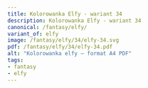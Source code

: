 ```yaml
---
title: Kolorowanka Elfy - wariant 34
description: Kolorowanka Elfy - wariant 34
canonical: /fantasy/elfy/
variant_of: elfy
image: /fantasy/elfy/34/elfy-34.svg
pdf: /fantasy/elfy/34/elfy-34.pdf
alt: "Kolorowanka elfy – format A4 PDF"
tags:
- fantasy
- elfy
---
```

